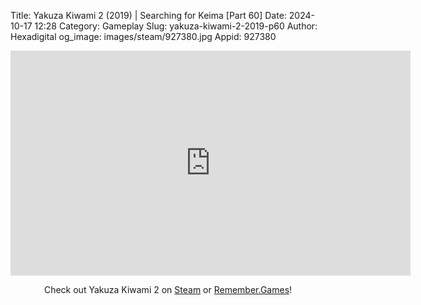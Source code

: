 Title: Yakuza Kiwami 2 (2019) | Searching for Keima [Part 60]
Date: 2024-10-17 12:28
Category: Gameplay
Slug: yakuza-kiwami-2-2019-p60
Author: Hexadigital
og_image: images/steam/927380.jpg
Appid: 927380

<center><iframe src="https://www.youtube.com/embed/KpEmGTV0g0s?feature=oembed" allow="accelerometer; autoplay; encrypted-media; gyroscope; picture-in-picture" width="640" height="360" frameborder="0"></iframe>

Check out Yakuza Kiwami 2 on [Steam](https://store.steampowered.com/app/927380/?curator_clanid=34633900) or [Remember.Games](https://remember.games/game/344/yakuza-kiwami-2/)!</center>